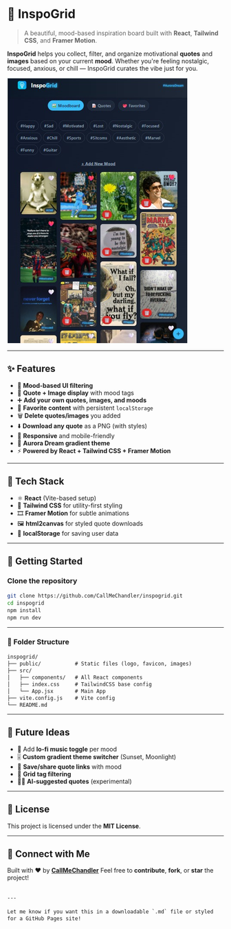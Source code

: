 # 🌌 InspoGrid

> A beautiful, mood-based inspiration board built with **React**, **Tailwind CSS**, and **Framer Motion**.

**InspoGrid** helps you collect, filter, and organize motivational **quotes** and **images** based on your current **mood**. Whether you're feeling nostalgic, focused, anxious, or chill — InspoGrid curates the vibe just for you.

![InspoGrid Screenshot](./public/preview.jpg)

---

## ✨ Features

- 🎨 **Mood-based UI filtering**
- 🧠 **Quote + Image display** with mood tags
- ➕ **Add your own quotes, images, and moods**
- 💖 **Favorite content** with persistent `localStorage`
- 🗑️ **Delete quotes/images** you added
- ⬇️ **Download any quote** as a PNG (with styles)
- 📱 **Responsive** and mobile-friendly
- 🌈 **Aurora Dream gradient theme**
- ⚡ **Powered by React + Tailwind CSS + Framer Motion**

---

## 🧪 Tech Stack

- ⚛️ **React** (Vite-based setup)
- 🎨 **Tailwind CSS** for utility-first styling
- 🎞️ **Framer Motion** for subtle animations
- 🖼️ **html2canvas** for styled quote downloads
- 💾 **localStorage** for saving user data

---

## 🚀 Getting Started

### Clone the repository

```bash
git clone https://github.com/CallMeChandler/inspogrid.git
cd inspogrid
npm install
npm run dev
````

---

### 📁 Folder Structure

```
inspogrid/
├── public/           # Static files (logo, favicon, images)
├── src/
│   ├── components/   # All React components
│   ├── index.css     # TailwindCSS base config
│   └── App.jsx       # Main App
├── vite.config.js    # Vite config
└── README.md
```

---

## 🧠 Future Ideas

* 🎼 Add **lo-fi music toggle** per mood
* 🎚️ **Custom gradient theme switcher** (Sunset, Moonlight)
* 📌 **Save/share quote links** with mood
* 🧩 **Grid tag filtering**
* 🧙‍♂️ **AI-suggested quotes** (experimental)

---

## 📜 License

This project is licensed under the **MIT License**.

---

## 📣 Connect with Me

Built with ❤️ by **[CallMeChandler](https://github.com/CallMeChandler)**
Feel free to **contribute**, **fork**, or **star** the project!

```

---

Let me know if you want this in a downloadable `.md` file or styled for a GitHub Pages site!
```
